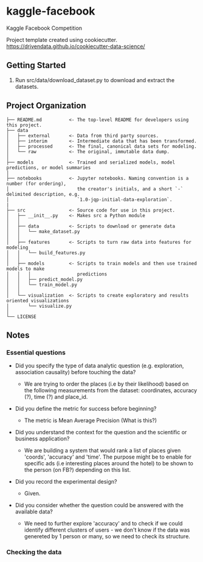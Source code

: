 kaggle-facebook
==============================

Kaggle Facebook Competition

Project template created using cookiecutter.
https://drivendata.github.io/cookiecutter-data-science/

## Getting Started

1. Run src/data/download_dataset.py to download and extract the datasets.

Project Organization
------------

    ├── README.md          <- The top-level README for developers using this project.
    ├── data
    │   ├── external       <- Data from third party sources.
    │   ├── interim        <- Intermediate data that has been transformed.
    │   ├── processed      <- The final, canonical data sets for modeling.
    │   └── raw            <- The original, immutable data dump.
    │
    ├── models             <- Trained and serialized models, model predictions, or model summaries
    │
    ├── notebooks          <- Jupyter notebooks. Naming convention is a number (for ordering),
    │                         the creator's initials, and a short `-` delimited description, e.g.
    │                         `1.0-jqp-initial-data-exploration`.
	|
    ├── src                <- Source code for use in this project.
    │   ├── __init__.py    <- Makes src a Python module
    │   │
    │   ├── data           <- Scripts to download or generate data
    │   │   └── make_dataset.py
    │   │
    │   ├── features       <- Scripts to turn raw data into features for modeling
    │   │   └── build_features.py
    │   │
    │   ├── models         <- Scripts to train models and then use trained models to make
    │   │   │                 predictions
    │   │   ├── predict_model.py
    │   │   └── train_model.py
    │   │
    │   └── visualization  <- Scripts to create exploratory and results oriented visualizations
    │       └── visualize.py
    │
    └── LICENSE

## Notes

### Essential questions

* Did you specify the type of data analytic question (e.g. exploration, association causality) before touching the data?
	* We are trying to order the places (i.e by their likelihood) based on the following measurements from the dataset: coordinates, accuracy (?), time (?) and place_id.
	
* Did you define the metric for success before beginning?
	* The metric is Mean Average Precision (What is this?)
* Did you understand the context for the question and the scientific or business application?
	* We are building a system that would rank a list of places given 'coords', 'accuracy' and 'time'. The purpose might be to enable for specific ads (i.e interesting places around the hotel) to be shown to the person (on FB?) depending on this list.
* Did you record the experimental design?
	* Given.
* Did you consider whether the question could be answered with the available data?
	* We need to further explore 'accuracy' and to check if we could identify different clusters of users - we don't know if the data was genereted by 1 person or many, so we need to check its structure.
	
### Checking the data

